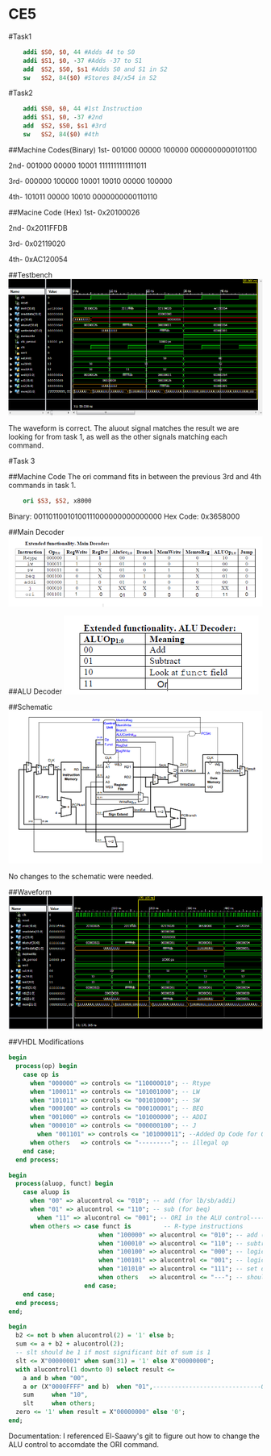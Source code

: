 CE5
======
#Task1

```mips
	addi $S0, $0, 44 #Adds 44 to S0
	addi $S1, $0, -37 #Adds -37 to S1
	add  $S2, $S0, $s1 #Adds S0 and S1 in S2
	sw   $S2, 84($0) #Stores 84/x54 in S2
```

#Task2
```mips
	addi $S0, $0, 44 #1st Instruction
	addi $S1, $0, -37 #2nd
	add  $S2, $S0, $s1 #3rd
	sw   $S2, 84($0) #4th
```
##Machine Codes(Binary)
1st- 001000 00000 100000 0000000000101100

2nd- 001000 00000 10001 1111111111111011

3rd- 000000 100000 10001 10010 00000 100000

4th- 101011 00000 10010 0000000000110110

##Macine Code (Hex)
1st- 0x20100026

2nd- 0x2011FFDB

3rd- 0x02119020

4th- 0xAC120054

##Testbench
![Alt Text](https://github.com/RyanRedhead/CE5/blob/master/Task2.PNG?raw=true)

The waveform is correct. The aluout signal matches the result we are looking for from task 1, as well as the other signals matching each command. 

#Task 3

##Machine Code
The ori command fits in between the previous 3rd and 4th commands in task 1.

```mips
	ori $S3, $S2, x8000
```
Binary: 00110110010100111000000000000000
Hex Code: 0x3658000

##Main Decoder
![Alt Text](https://github.com/RyanRedhead/CE5/blob/master/MainDecoder.PNG?raw=true)

##ALU Decoder
![Alt Text](https://github.com/RyanRedhead/CE5/blob/master/ALUDecoder.PNG?raw=true)

##Schematic
![Alt Text](https://github.com/RyanRedhead/CE5/blob/master/ALUSchematic.PNG?raw=true)

No changes to the schematic were needed. 

##Waveform
![Alt Text](https://github.com/RyanRedhead/CE5/blob/master/ORIcommand.PNG?raw=true)

##VHDL Modifications


```vhdl
begin
  process(op) begin
    case op is
      when "000000" => controls <= "110000010"; -- Rtype
      when "100011" => controls <= "101001000"; -- LW
      when "101011" => controls <= "001010000"; -- SW
      when "000100" => controls <= "000100001"; -- BEQ
      when "001000" => controls <= "101000000"; -- ADDI
      when "000010" => controls <= "000000100"; -- J
		when "001101" => controls <= "101000011"; --Added Op Code for ORI---------------------------------
      when others   => controls <= "---------"; -- illegal op
    end case;
  end process;
```

```vhdl
begin
  process(aluop, funct) begin
    case aluop is
      when "00" => alucontrol <= "010"; -- add (for lb/sb/addi)
      when "01" => alucontrol <= "110"; -- sub (for beq)
		when "11" => alucontrol <= "001"; -- ORI in the ALU control--------------------------------------------
      when others => case funct is         -- R-type instructions
                         when "100000" => alucontrol <= "010"; -- add (for add)
                         when "100010" => alucontrol <= "110"; -- subtract (for sub)
                         when "100100" => alucontrol <= "000"; -- logical and (for and)
                         when "100101" => alucontrol <= "001"; -- logical or (for or)
                         when "101010" => alucontrol <= "111"; -- set on less (for slt)
                         when others   => alucontrol <= "---"; -- should never happen
                     end case;
    end case;
  end process;
end;
```

```vhdl
begin
  b2 <= not b when alucontrol(2) = '1' else b;
  sum <= a + b2 + alucontrol(2);
  -- slt should be 1 if most significant bit of sum is 1
  slt <= X"00000001" when sum(31) = '1' else X"00000000";
  with alucontrol(1 downto 0) select result <=
    a and b when "00",
    a or (X"0000FFFF" and b)  when "01",------------------------------ORI too
    sum     when "10",
    slt     when others;
  zero <= '1' when result = X"00000000" else '0';
end;
```
Documentation: I referenced El-Saawy's git to figure out how to change the ALU control to accomdate the ORI command.
